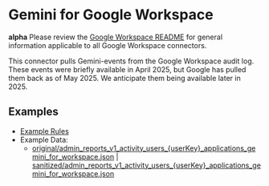 # Gemini for Google Workspace
**alpha**
Please review the [Google Workspace README](../README.md) for general information applicable to
all Google Workspace connectors.

This connector pulls Gemini-events from the Google Workspace audit log. These events were briefly available
in April 2025, but Google has pulled them back as of May 2025.  We anticipate them being available later in 2025.


## Examples

- [Example Rules](gemini-in-workspace-apps.yaml)
- Example Data:
    - [original/admin_reports_v1_activity_users_{userKey}_applications_gemini_for_workspace.json](example-api-responses/original/admin_reports_v1_activity_users_{userKey}_applications_gemini_for_workspace.json) |
      [sanitized/admin_reports_v1_activity_users_{userKey}_applications_gemini_for_workspace.json](example-api-responses/sanitized/admin_reports_v1_activity_users_{userKey}_applications_gemini_for_workspace.json)
